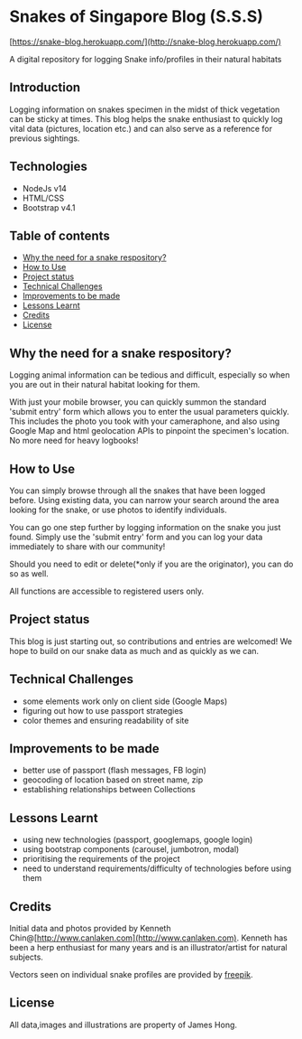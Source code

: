 # Snakes of Singapore Blog (S.S.S)
[https://snake-blog.herokuapp.com/](http://snake-blog.herokuapp.com/)

A digital repository for logging Snake info/profiles in their natural habitats


## Introduction

Logging information on snakes specimen in the midst of thick vegetation can be sticky at times. This blog helps the snake enthusiast to quickly log vital data (pictures, location etc.) and can also serve as a reference for previous sightings.

## Technologies
- NodeJs v14
- HTML/CSS
- Bootstrap v4.1

## Table of contents
* [Why the need for a snake respository?](#Why)
* [How to Use](#How-to-Use)
* [Project status](#Project-status)
* [Technical Challenges](#technical-challenges)
* [Improvements to be made](#improvements-to-be-made)
* [Lessons Learnt](#lessons-learnt)
* [Credits](#Credits)
* [License](#license)

## Why the need for a snake respository?

Logging animal information can be tedious and difficult, especially so when you are out in their natural habitat looking for them.

With just your mobile browser, you can quickly summon the standard 'submit entry' form which allows you to enter the usual parameters quickly. This includes the photo you took with your cameraphone, and also using Google Map and html geolocation APIs to pinpoint the specimen's location. No more need for heavy logbooks!

## How to Use

You can simply browse through all the snakes that have been logged before. Using existing data, you can narrow your search around the area looking for the snake, or use photos to identify individuals.

You can go one step further by logging information on the snake you just found. Simply use the 'submit entry' form and you can log your data immediately to share with our community!

Should you need to edit or delete(*only if you are the originator), you can do so as well.

All functions are accessible to registered users only.

## Project status

This blog is just starting out, so contributions and entries are welcomed! We hope to build on our snake data as much and as quickly as we can.

## Technical Challenges
- some elements work only on client side (Google Maps)
- figuring out how to use passport strategies 
- color themes and ensuring readability of site

## Improvements to be made
- better use of passport (flash messages, FB login)
- geocoding of location based on street name, zip
- establishing relationships between Collections

## Lessons Learnt
- using new technologies (passport, googlemaps, google login)
- using bootstrap components (carousel, jumbotron, modal)
- prioritising the requirements of the project
- need to understand requirements/difficulty of technologies before using them

## Credits

Initial data and photos provided by Kenneth Chin@[http://www.canlaken.com](http://www.canlaken.com). Kenneth has been a herp enthusiast for many years and is an illustrator/artist for natural subjects.

Vectors seen on individual snake profiles are provided by [freepik](https://www.freepik.com).

## License

All data,images and illustrations are property of James Hong.
